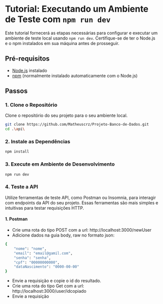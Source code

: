 # Tutorial: Executando um Ambiente de Teste com `npm run dev`

Este tutorial fornecerá as etapas necessárias para configurar e executar um ambiente de teste local usando `npm run dev`. Certifique-se de ter o Node.js e o npm instalados em sua máquina antes de prosseguir.

## Pré-requisitos

- [Node.js](https://nodejs.org/) instalado
- [npm](https://www.npmjs.com/) (normalmente instalado automaticamente com o Node.js)

## Passos

### 1. Clone o Repositório

Clone o repositório do seu projeto para o seu ambiente local.

```bash
git clone https://github.com/Matheuscrz/Projeto-Banco-de-Dados.git
cd .\api\
```

### 2. Instale as Dependências

```bash
npm install
```

### 3. Execute em Ambiente de Desenvolvimento

```bash
npm run dev
```

### 4. Teste a API

Utilize ferramentas de teste API, como Postman ou Insomnia, para interagir com endpoints da API do seu projeto. Essas ferramentas são mais simples e intuitivas para testar requisições HTTP.

#### 1. Postman

- Crie uma rota do tipo POST com a url: http://localhost:3000/newUser
- Adicione dados na guia body, raw no formato json:

```bash
{
	"nome": "nome",
	"email": "email@gamil.com",
	"senha": "senha",
	"cpf": "00000000000",
	"dataNascimento": "0000-00-00"
}
```

- Envie a requisição e copie o id do resultado.
- Crie uma rota do tipo Get com a url: http://localhost:3000/user/idcopiado
- Envie a requisição
